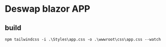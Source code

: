 # Deswap blazor APP


## build

```shell
npm tailwindcss -i .\Styles\app.css -o .\wwwroot\css\app.css --watch
```
